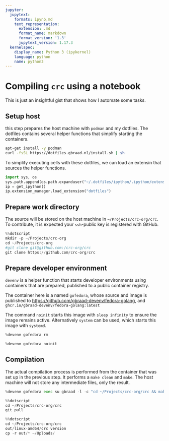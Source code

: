 ```yaml
---
jupyter:
  jupytext:
    formats: ipynb,md
    text_representation:
      extension: .md
      format_name: markdown
      format_version: '1.3'
      jupytext_version: 1.17.3
  kernelspec:
    display_name: Python 3 (ipykernel)
    language: python
    name: python3
---
```


# Compiling `crc` using a notebook

This is just an insightful gist that shows how I automate some tasks.



## Setup host

this step prepares the host machine with `podman` and my dotfiles. The dotfiles contains several helper functions that simplify starting the containers.

```bash
apt-get install -y podman
curl -fsSL https://dotfiles.gbraad.nl/install.sh | sh
```

To simplify executing cells with these dotfiles, we can load an extensin that sources the helper functions.

```python
import sys, os
sys.path.append(os.path.expanduser("~/.dotfiles/ipython/.ipython/extensions"))
ip = get_ipython()
ip.extension_manager.load_extension("dotfiles")
```

## Prepare work directory

The source will be stored on the host machine in `~/Projects/crc-org/crc`. To contribute, it is expected your `ssh`-public key is registered with GitHub.

```python
%%dotscript
mkdir -p ~/Projects/crc-org
cd ~/Projects/crc-org
#git clone git@github.com:/crc-org/crc
git clone https://github.com/crc-org/crc
```

## Prepare developer environment

`devenv` is a helper function that starts developer environments using containers that are prepared, published to a public container registry.

The container here is a named `gofedora`, whose source and image is published to https://github.com/gbraad-devenv/fedora-golang, and `ghcr.io/gbraad-devenv/fedora-golang:latest`

The command `noinit` starts this image with `sleep infinity` to ensure the image remains active. Alternatively `system` can be used, which starts this image with `systemd`.

```python
%devenv gofedora rm
```

```python
%devenv gofedora noinit
```

## Compilation

The actual compilation process is performed from the container that was set up in the previous step. It performs a `make clean` and `make`. The host machine will not store any intermediate files, only the result.

```python
%devenv gofedora exec su gbraad -l -c "cd ~/Projects/crc-org/crc && make clean && make cross"
```

```python
%%dotscript
cd ~/Projects/crc-org/crc
git pull
```

```python
%%dotscript
cd ~/Projects/crc-org/crc
out/linux-amd64/crc version
cp -r out/* ~/Uploads/
```

